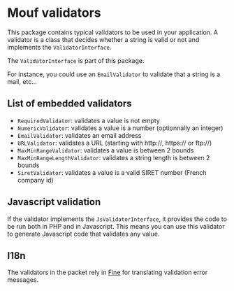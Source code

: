 Mouf validators
===============

This package contains typical validators to be used in your application.
A validator is a class that decides whether a string is valid or not and implements the `ValidatorInterface`.

The `ValidatorInterface` is part of this package.

For instance, you could use an `EmailValidator` to validate that a string is a mail, etc...

List of embedded validators
---------------------------

- `RequiredValidator`: validates a value is not empty
- `NumericValidator`: validates a value is a number (optionnally an integer)
- `EmailValidator`: validates an email address
- `URLValidator`: validates a URL (starting with http://, https:// or ftp://)
- `MaxMinRangeValidator`: validates a value is between 2 bounds
- `MaxMinRangeLengthValidator`: validates a string length is between 2 bounds
- `SiretValidator`: validates a value is a valid SIRET number (French company id)

Javascript validation
---------------------

If the validator implements the `JsValidatorInterface`, it provides the code to be run both in PHP and in Javascript.
This means you can use this validator to generate Javascript code that validates any value.

I18n
----

The validators in the packet rely in [Fine](http://mouf-php.com/packages/mouf/utils.i18n.fine/README.md) for
translating validation error messages.
